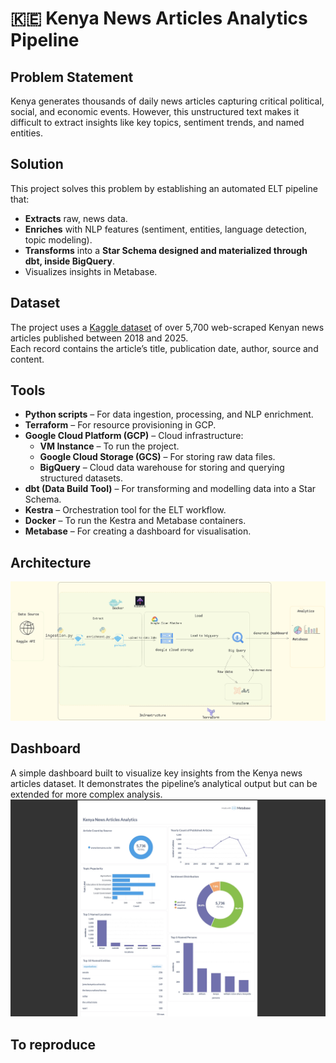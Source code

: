 # 🇰🇪 Kenya News Articles Analytics Pipeline  

## Problem Statement
Kenya generates thousands of daily news articles capturing critical political, social, and economic events. However, this unstructured text makes it difficult to extract insights like key topics, sentiment trends, and named entities.  
## Solution
This project solves this problem by establishing an automated ELT pipeline that:  
- **Extracts** raw, news data.  
- **Enriches** with NLP features (sentiment, entities, language detection, topic modeling).  
- **Transforms** into a **Star Schema designed and materialized through dbt, inside BigQuery**.
- Visualizes insights in Metabase.

## Dataset
The project uses a [Kaggle dataset](https://www.kaggle.com/datasets/enockmokua/kenya-news-articles) of over 5,700 web-scraped Kenyan news articles published between 2018 and 2025.  
Each record contains the article’s title, publication date, author, source and content.

## Tools
- **Python scripts** – For data ingestion, processing, and NLP enrichment. 
- **Terraform** – For resource provisioning in GCP.  
- **Google Cloud Platform (GCP)** – Cloud infrastructure:  
  - **VM Instance** – To run the project.  
  - **Google Cloud Storage (GCS)** – For storing raw data files.
  - **BigQuery** – Cloud data warehouse for storing and querying structured datasets.
- **dbt (Data Build Tool)** – For transforming and modelling data into a Star Schema.
- **Kestra** – Orchestration tool for the ELT workflow.
- **Docker** – To run the Kestra and Metabase containers.
- **Metabase** – For creating a dashboard for visualisation.

## Architecture
![Kenya News Data Pipeline Architecture](https://github.com/maureen-githaiga/kenya-news-data-pipeline/blob/main/architecture(1).png)

## Dashboard
A simple dashboard built to visualize key insights from the Kenya news articles dataset. It demonstrates the pipeline’s analytical output but can be extended for more complex analysis.
![Dashboard](https://github.com/maureen-githaiga/kenya-news-data-pipeline/blob/main/kenya_news_analytics_dashboard.jpeg)

## To reproduce





  


